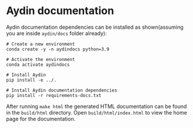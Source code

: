 # Aydin documentation

Aydin documentation dependencies can be installed as shown(assuming you are inside `aydin/docs` folder already):

```shell script
# Create a new environment
conda create -y -n aydindocs python=3.9

# Activate the environment
conda activate aydindocs

# Install Aydin
pip install -e ../.

# Install Aydin documentation dependencies
pip install -r requirements-docs.txt
```

After running ``make html`` the generated HTML documentation can be found in
the ``build/html`` directory. Open ``build/html/index.html`` to view the home
page for the documentation.
